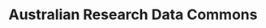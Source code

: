 ---
title: Australian Research Data Commons
page_id: ardc
type: activities_agencies
contributors: [Marion Shadbolt]
toc: true
description: 
affiliations: [NCRIS]
---